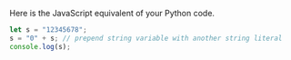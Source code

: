 Here is the JavaScript equivalent of your Python code.

```javascript
let s = "12345678";
s = "0" + s; // prepend string variable with another string literal
console.log(s); 
```

